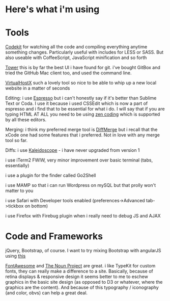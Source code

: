 Here's what i'm using
=====================

# Tools

[Codekit](http://incident57.com/codekit/index.php) for watching all the code and compiling everything anytime something changes. Particularly useful with includes for LESS or SASS. But also useable with CoffeeScript, JavaScript minification and so forth

[Tower](http://www.git-tower.com) this is by far the best UI i have found for git. i've bought GitBox and tried the GitHub Mac client too, and used the command line. 

[VirtualHostX](http://clickontyler.com/virtualhostx/) such a lovely tool so nice to be able to whip up a new local website in a matter of seconds

Editing: i use [Espresso](http://www.macrabbit.com/espresso/) but i can't honestly say if it's better than Sublime Text or Coda. I use it because i used CSSEdit which is now a part of espresso and i find that to be essential for what i do. I will say that if you are typing HTML AT ALL you need to be using [zen coding](http://docs.emmet.io) which is supported by all these editors. 

Merging: i think my preferred merge tool is [DiffMerge](https://sourcegear.com/diffmerge/) but i recall that the xCode one had some features that i preferred. Not in love with any merge tool so far.

Diffs: i use [Kaleidoscope](http://www.kaleidoscopeapp.com) - i have never upgraded from version 1

i use iTerm2 FWIW, very minor improvement over basic terminal (tabs, essentially)

i use a plugin for the finder called Go2Shell

i use MAMP so that i can run Wordpress on mySQL but that prolly won't matter to you

i use Safari with Developer tools enabled (preferences->Advanced tab->tickbox on bottom)

i use Firefox with Firebug plugin when i really need to debug JS and AJAX


# Code and Frameworks

jQuery, Bootstrap, of course. I want to try mixing Bootstrap with angularJS using [this](http://angular-ui.github.io/bootstrap/) 

[FontAwesome](http://fontawesome.io) and [The Noun Project](http://thenounproject.com) are great. i like TypeKit for custom fonts, they can really make a difference to a site. Basically, because of retina displays & responsive design it seems better to me to eschew graphics in the basic site design (as opposed to D3 or whatever, where the graphics are the content). And because of this typography / iconography (and color, obvs) can help a great deal.


